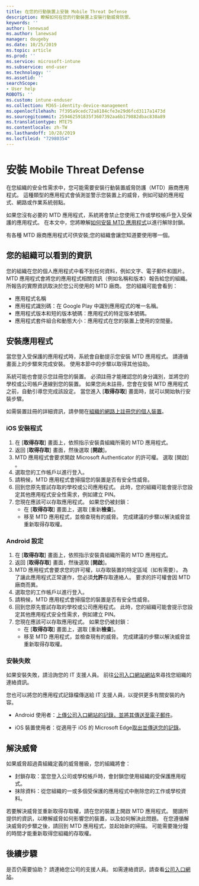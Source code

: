```yaml
---
title: 在您的行動裝置上安裝 Mobile Threat Defense
description: 瞭解如何在您的行動裝置上安裝行動威脅防禦。
keywords: ''
author: lenewsad
ms.author: lanewsad
manager: dougeby
ms.date: 10/25/2019
ms.topic: article
ms.prod: ''
ms.service: microsoft-intune
ms.subservice: end-user
ms.technology: ''
ms.assetid: ''
searchScope:
- User help
ROBOTS: ''
ms.custom: intune-enduser
ms.collection: M365-identity-device-management
ms.openlocfilehash: 7f395a9cedc72a8184cfe3e29d6fcd3117a1473d
ms.sourcegitcommit: 259462591835f3607392aa6b179882dbac830a89
ms.translationtype: MTE75
ms.contentlocale: zh-TW
ms.lasthandoff: 10/28/2019
ms.locfileid: "72980354"
---
```

# <a name="install-mobile-threat-defense"></a>安裝 Mobile Threat Defense   

在您組織的安全性需求中，您可能需要安裝行動裝置威脅防護（MTD）廠商應用程式。 這種類型的應用程式會偵測並警示您裝置上的威脅，例如可疑的應用程式、網路或作業系統弱點。  

如果您沒有必要的 MTD 應用程式，系統將會禁止您使用工作或學校帳戶登入受保護的應用程式。 在本文中，您將瞭解[如何安裝 MTD 應用程式](set-up-mobile-threat-defense.md#install-app)以進行解除封鎖。  

有各種 MTD 廠商應用程式可供安裝;您的組織會讓您知道要使用哪一個。 


## <a name="information-your-organization-can-see"></a>您的組織可以看到的資訊   

您的組織在您的個人應用程式中看不到任何資料，例如文字、電子郵件和圖片。 MTD 應用程式會將您的應用程式相關資訊（例如名稱和版本）報告給您的組織。 所報告的實際資訊取決於您公司使用的 MTD 廠商。 您的組織可能會看到：   

* 應用程式名稱  
* 應用程式識別碼：在 Google Play 中識別應用程式的唯一名稱。  
* 應用程式版本和短的版本號碼：應用程式的特定版本號碼。  
* 應用程式套件組合和動態大小：應用程式在您的裝置上使用的空間量。 


## <a name="install-app"></a>安裝應用程式    
當您登入受保護的應用程式時，系統會自動提示您安裝 MTD 應用程式。 請遵循畫面上的步驟來完成安裝。 使用本節中的步驟以取得其他協助。  
 
系統可能也會提示您註冊您的裝置。 必須註冊才能確認您的身分識別，並將您的學校或公司帳戶連線到您的裝置。 如果您尚未註冊，您會在安裝 MTD 應用程式之前，自動引導您完成該設定。 當您進入 [**取得存取**] 畫面時，就可以開始執行安裝步驟。  

如需裝置註冊的詳細資訊，請參閱在[組織的網路上註冊您的個人裝置](https://docs.microsoft.com/azure/active-directory/user-help/user-help-register-device-on-network)。  

### <a name="ios-setup"></a>iOS 安裝程式  

1. 在 [**取得存取**] 畫面上，依照指示安裝貴組織所需的 MTD 應用程式。   
2. 返回 [**取得存取**] 畫面，然後選取 [**開啟**]。  
3. MTD 應用程式會要求開啟 Microsoft Authenticator 的許可權。 選取 [開啟]  。 
4. 選取您的工作帳戶以進行登入。 
5. 請稍候，MTD 應用程式會掃描您的裝置是否有安全性威脅。 
6. 回到您原先嘗試存取的學校或公司應用程式。 此時，您的組織可能會提示您設定其他應用程式安全性需求，例如建立 PIN。   
7. 您現在應該可以存取應用程式。 如果您仍被封鎖：  
    * 在 [**取得存取**] 畫面上，選取 [重新**檢查**]。  
    * 移至 MTD 應用程式，並檢查現有的威脅。 完成建議的步驟以解決威脅並重新取得存取權。    

### <a name="android-setup"></a>Android 設定 

1. 在 [**取得存取**] 畫面上，依照指示安裝貴組織所需的 MTD 應用程式。  
2. 返回 [**取得存取**] 畫面，然後選取 [**開啟**]。  
3. MTD 應用程式會要求您的許可權，以存取裝置的特定區域（如有需要）。 為了讓此應用程式正常運作，您必須**允許**存取連絡人。 要求的許可權會因 MTD 廠商而異。  
4. 選取您的工作帳戶以進行登入。  
5. 請稍候，MTD 應用程式會掃描您的裝置是否有安全性威脅。  
6. 回到您原先嘗試存取的學校或公司應用程式。 此時，您的組織可能會提示您設定其他應用程式安全性需求，例如建立 PIN。  
7. 您現在應該可以存取應用程式。 如果您仍被封鎖：  
    * 在 [**取得存取**] 畫面上，選取 [重新**檢查**]。  
    * 移至 MTD 應用程式，並檢查現有的威脅。 完成建議的步驟以解決威脅並重新取得存取權。  

### <a name="installation-failed"></a>安裝失敗  

如果安裝失敗，請洽詢您的 IT 支援人員。 前往[公司入口網站網站](https://go.microsoft.com/fwlink/?linkid=2010980)來尋找您組織的連絡資訊。  

您也可以將您的應用程式記錄檔傳送給 IT 支援人員，以提供更多有關安裝的內容。  
* Android 使用者：[上傳公司入口網站的記錄，並將其傳送至電子郵件](https://docs.microsoft.com/intune-user-help/send-logs-to-your-it-admin-by-email-android)。   

* iOS 裝置使用者：從適用于 iOS 的 Microsoft Edge[取出並傳送您的記錄](https://docs.microsoft.com/intune/apps/manage-microsoft-edge#use-microsoft-edge-on-ios-to-access-managed-app-logs)。  

## <a name="resolve-a-threat"></a>解決威脅  
如果威脅超過貴組織定義的威脅層級，您的組織將會：  
   
* 封鎖存取：當您登入公司或學校帳戶時，會封鎖您使用組織的受保護應用程式。  
* 抹除資料：從您組織的一或多個受保護的應用程式中刪除您的工作或學校資料。  

若要解決威脅並重新取得存取權，請在您的裝置上開啟 MTD 應用程式。 閱讀所提供的資訊，以瞭解威脅如何影響您的裝置，以及如何解決此問題。 在您遵循解決威脅的步驟之後，請回到 MTD 應用程式，並起始新的掃描。 可能需要幾分鐘的時間才能重新取得您組織的存取權。  

## <a name="next-steps"></a>後續步驟  

是否仍需要協助？ 請連絡您公司的支援人員。 如需連絡資訊，請查看[公司入口網站](https://go.microsoft.com/fwlink/?linkid=2010980)。

